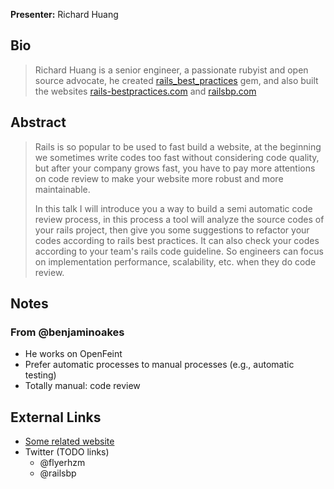 **Presenter:** Richard Huang

## Bio

> Richard Huang is a senior engineer, a passionate rubyist and open source advocate, he created  <a href="https://github.com/railsbp/rails_best_practices">rails_best_practices</a> gem, and also built the websites <a href="http://rails-bestpractices.com">rails-bestpractices.com</a> and <a href="http://railsbp.com">railsbp.com</a>

## Abstract

> Rails is so popular to be used to fast build a website, at the beginning we sometimes write codes too fast without considering code quality, but after your company grows fast, you have to pay more attentions on code review to make your website more robust and more maintainable.
>
> In this talk I will introduce you a way to build a semi automatic code review process, in this process a tool will analyze the source codes of your rails project, then give you some suggestions to refactor your codes according to  rails best practices. It can also check your codes according to your team's rails code guideline. So engineers can focus on implementation performance, scalability, etc. when they do code review.

## Notes

### From @benjaminoakes

* He works on OpenFeint
* Prefer automatic processes to manual processes (e.g., automatic testing)
* Totally manual: code review

## External Links

* [Some related website](http://www.example.com/)
* Twitter (TODO links)
    * @flyerhzm
    * @railsbp
